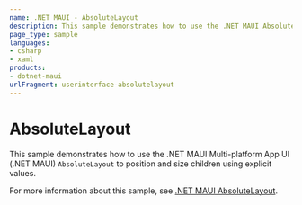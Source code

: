 ```yaml
---
name: .NET MAUI - AbsoluteLayout
description: This sample demonstrates how to use the .NET MAUI AbsoluteLayout to position and size children using explicit values.
page_type: sample
languages:
- csharp
- xaml
products:
- dotnet-maui
urlFragment: userinterface-absolutelayout
---
```


# AbsoluteLayout

This sample demonstrates how to use the .NET MAUI Multi-platform App UI (.NET MAUI) `AbsoluteLayout` to position and size children using explicit values.

For more information about this sample, see [.NET MAUI AbsoluteLayout](https://docs.microsoft.com/dotnet/maui/user-interface/layouts/absolutelayout).
